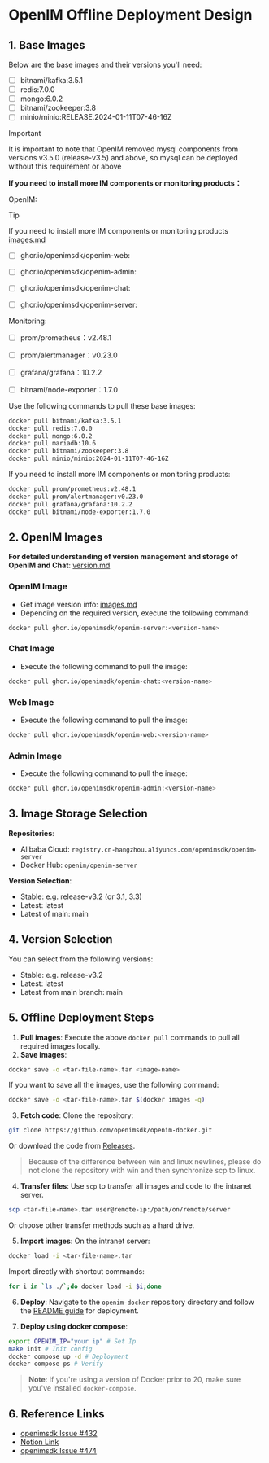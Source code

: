 # OpenIM Offline Deployment Design

## 1. Base Images

Below are the base images and their versions you'll need:

- [ ] bitnami/kafka:3.5.1
- [ ] redis:7.0.0
- [ ] mongo:6.0.2
- [ ] bitnami/zookeeper:3.8
- [ ] minio/minio:RELEASE.2024-01-11T07-46-16Z

> [!IMPORTANT]
> It is important to note that OpenIM removed mysql components from versions v3.5.0 (release-v3.5) and above, so mysql can be deployed without this requirement or above

**If you need to install more IM components or monitoring products：**

OpenIM:

> [!TIP]
> If you need to install more IM components or monitoring products [images.md](https://github.com/openimsdk/open-im-server/blob/main/docs/contrib/images.md)

- [ ] ghcr.io/openimsdk/openim-web:<version-name>
- [ ] ghcr.io/openimsdk/openim-admin:<version-name>
- [ ] ghcr.io/openimsdk/openim-chat:<version-name>
- [ ] ghcr.io/openimsdk/openim-server:<version-name>


Monitoring:

- [ ] prom/prometheus：v2.48.1
- [ ] prom/alertmanager：v0.23.0
- [ ] grafana/grafana：10.2.2
- [ ] bitnami/node-exporter：1.7.0


Use the following commands to pull these base images:

```bash
docker pull bitnami/kafka:3.5.1
docker pull redis:7.0.0
docker pull mongo:6.0.2
docker pull mariadb:10.6
docker pull bitnami/zookeeper:3.8
docker pull minio/minio:2024-01-11T07-46-16Z
```

If you need to install more IM components or monitoring products:

```bash
docker pull prom/prometheus:v2.48.1
docker pull prom/alertmanager:v0.23.0
docker pull grafana/grafana:10.2.2
docker pull bitnami/node-exporter:1.7.0
```

## 2. OpenIM Images

**For detailed understanding of version management and storage of OpenIM and Chat**: [version.md](https://github.com/openimsdk/open-im-server/blob/main/docs/contrib/version.md)

### OpenIM Image

- Get image version info: [images.md](https://github.com/openimsdk/open-im-server/blob/main/docs/contrib/images.md)
- Depending on the required version, execute the following command:

```bash
docker pull ghcr.io/openimsdk/openim-server:<version-name>
```

### Chat Image

- Execute the following command to pull the image:

```bash
docker pull ghcr.io/openimsdk/openim-chat:<version-name>
```

### Web Image

- Execute the following command to pull the image:

```bash
docker pull ghcr.io/openimsdk/openim-web:<version-name>
```

### Admin Image

- Execute the following command to pull the image:

```bash
docker pull ghcr.io/openimsdk/openim-admin:<version-name>
```


## 3. Image Storage Selection

**Repositories**:

- Alibaba Cloud: `registry.cn-hangzhou.aliyuncs.com/openimsdk/openim-server`
- Docker Hub: `openim/openim-server`

**Version Selection**:

- Stable: e.g. release-v3.2 (or 3.1, 3.3)
- Latest: latest
- Latest of main: main

## 4. Version Selection

You can select from the following versions:

- Stable: e.g. release-v3.2
- Latest: latest
- Latest from main branch: main

## 5. Offline Deployment Steps

1. **Pull images**: Execute the above `docker pull` commands to pull all required images locally.
2. **Save images**:

```bash
docker save -o <tar-file-name>.tar <image-name>
```

If you want to save all the images, use the following command:

```bash
docker save -o <tar-file-name>.tar $(docker images -q)
```

3. **Fetch code**: Clone the repository:

```bash
git clone https://github.com/openimsdk/openim-docker.git
```

Or download the code from [Releases](https://github.com/openimsdk/openim-docker/releases/).

> Because of the difference between win and linux newlines, please do not clone the repository with win and then synchronize scp to linux.

4. **Transfer files**: Use `scp` to transfer all images and code to the intranet server.

```bash
scp <tar-file-name>.tar user@remote-ip:/path/on/remote/server
```

Or choose other transfer methods such as a hard drive.

5. **Import images**: On the intranet server:

```bash
docker load -i <tar-file-name>.tar
```

Import directly with shortcut commands:

```bash
for i in `ls ./`;do docker load -i $i;done
```

6. **Deploy**: Navigate to the `openim-docker` repository directory and follow the [README guide](https://github.com/openimsdk/openim-docker) for deployment.

7. **Deploy using docker compose**:

```bash
export OPENIM_IP="your ip" # Set Ip
make init # Init config
docker compose up -d # Deployment
docker compose ps # Verify
```

> **Note**: If you're using a version of Docker prior to 20, make sure you've installed `docker-compose`.

## 6. Reference Links

- [openimsdk Issue #432](https://github.com/openimsdk/open-im-server/issues/432)
- [Notion Link](https://nsddd.notion.site/435ee747c0bc44048da9300a2d745ad3?pvs=25)
- [openimsdk Issue #474](https://github.com/openimsdk/open-im-server/issues/474)

